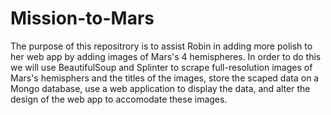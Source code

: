 # Mission-to-Mars

The purpose of this repositrory is to assist Robin in adding more polish to her web app by adding images of Mars's 4 hemispheres. In order to do this we will use BeautifulSoup and Splinter to scrape full-resolution images of Mars's hemisphers and the titles of the images, store the scaped data on a Mongo database, use a web application to display the data, and alter the design of the web app to accomodate these images.
